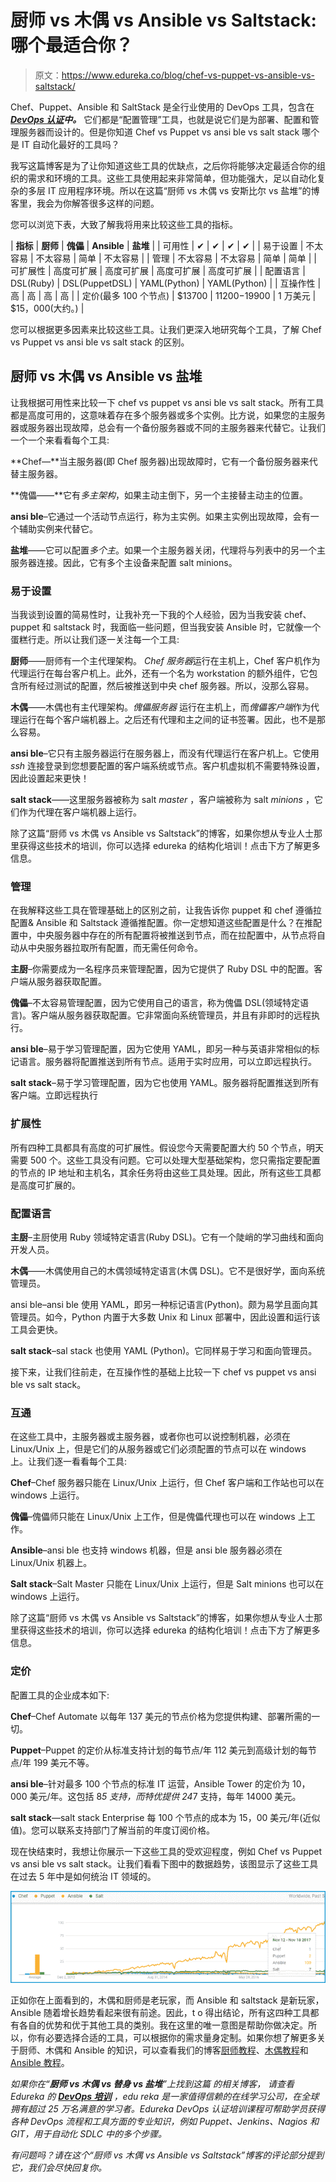 # 厨师 vs 木偶 vs Ansible vs Saltstack:哪个最适合你？

> 原文：<https://www.edureka.co/blog/chef-vs-puppet-vs-ansible-vs-saltstack/>

Chef、Puppet、Ansible 和 SaltStack 是全行业使用的 DevOps 工具，包含在 ***[DevOps 认证](https://www.edureka.co/devops-certification-training)中。*** 它们都是“配置管理”工具，也就是说它们是为部署、配置和管理服务器而设计的。但是你知道 Chef vs Puppet vs ansi ble vs salt stack 哪个是 IT 自动化最好的工具吗？

我写这篇博客是为了让你知道这些工具的优缺点，之后你将能够决定最适合你的组织的需求和环境的工具。这些工具使用起来非常简单，但功能强大，足以自动化复杂的多层 IT 应用程序环境。所以在这篇“厨师 vs 木偶 vs 安斯比尔 vs 盐堆”的博客里，我会为你解答很多这样的问题。

您可以浏览下表，大致了解我将用来比较这些工具的指标。

| **指标** | **厨师** | **傀儡** | **Ansible** | **盐堆** |
| 可用性 | ✔ | ✔ | ✔ | ✔ |
| 易于设置 | 不太容易 | 不太容易 | 简单 | 不太容易 |
| 管理 | 不太容易 | 不太容易 | 简单 | 简单 |
| 可扩展性 | 高度可扩展 | 高度可扩展 | 高度可扩展 | 高度可扩展 |
| 配置语言 | DSL(Ruby) | DSL(PuppetDSL) | YAML(Python) | YAML(Python) |
| 互操作性 | 高 | 高 | 高 | 高 |
| 定价(最多 100 个节点) | $13700 | $11200-$19900 | 1 万美元 | $15，000(大约。) |

您可以根据更多因素来比较这些工具。让我们更深入地研究每个工具，了解 Chef vs Puppet vs ansi ble vs salt stack 的区别。

## **厨师 vs 木偶 vs Ansible vs 盐堆**

让我根据可用性来比较一下 chef vs puppet vs ansi ble vs salt stack。所有工具都是高度可用的，这意味着存在多个服务器或多个实例。比方说，如果您的主服务器或服务器出现故障，总会有一个备份服务器或不同的主服务器来代替它。让我们一个一个来看看每个工具:

**Chef—**当主服务器(即 Chef 服务器)出现故障时，它有一个备份服务器来代替主服务器。

**傀儡——**它有*多主架构*，如果主动主倒下，另一个主接替主动主的位置。

**ansi ble**–它通过一个活动节点运行，称为主实例。如果主实例出现故障，会有一个辅助实例来代替它。

**盐堆**——它可以配置*多个主*。如果一个主服务器关闭，代理将与列表中的另一个主服务器连接。因此，它有多个主设备来配置 salt minions。

### **易于设置**

当我谈到设置的简易性时，让我补充一下我的个人经验，因为当我安装 chef、puppet 和 saltstack 时，我面临一些问题，但当我安装 Ansible 时，它就像一个蛋糕行走。所以让我们逐一关注每一个工具:

**厨师**——厨师有一个主代理架构。 *Chef 服务器*运行在主机上，Chef 客户机作为代理运行在每台客户机上。此外，还有一个名为 workstation 的额外组件，它包含所有经过测试的配置，然后被推送到中央 chef 服务器。所以，没那么容易。

**木偶**——木偶也有主代理架构。*傀儡服务器* 运行在主机上，而*傀儡客户端*作为代理运行在每个客户端机器上。之后还有代理和主之间的证书签署。因此，也不是那么容易。

**ansi ble**–它只有主服务器运行在服务器上，而没有代理运行在客户机上。它使用 *ssh* 连接登录到您想要配置的客户端系统或节点。客户机虚拟机不需要特殊设置，因此设置起来更快！

**salt stack**——这里服务器被称为 salt *master* ，客户端被称为 salt *minions* ，它们作为代理在客户端机器上运行。

除了这篇“厨师 vs 木偶 vs Ansible vs Saltstack”的博客，如果你想从专业人士那里获得这些技术的培训，你可以选择 edureka 的结构化培训！点击下方了解更多信息。

### **管理**

在我解释这些工具在管理基础上的区别之前，让我告诉你 puppet 和 chef 遵循拉配置& Ansible 和 Saltstack 遵循推配置。你一定想知道这些配置是什么？在推配置中，中央服务器中存在的所有配置将被推送到节点，而在拉配置中，从节点将自动从中央服务器拉取所有配置，而无需任何命令。

**主厨**–你需要成为一名程序员来管理配置，因为它提供了 Ruby DSL 中的配置。客户端从服务器获取配置。

**傀儡**–不太容易管理配置，因为它使用自己的语言，称为傀儡 DSL(领域特定语言)。客户端从服务器获取配置。它非常面向系统管理员，并且有非即时的远程执行。

**ansi ble**–易于学习管理配置，因为它使用 YAML，即另一种与英语非常相似的标记语言。服务器将配置推送到所有节点。适用于实时应用，可以立即远程执行。

**salt stack**–易于学习管理配置，因为它也使用 YAML。服务器将配置推送到所有客户端。立即远程执行

### **扩展性**

所有四种工具都具有高度的可扩展性。假设您今天需要配置大约 50 个节点，明天需要 500 个。这些工具没有问题。它可以处理大型基础架构，您只需指定要配置的节点的 IP 地址和主机名，其余任务将由这些工具处理。因此，所有这些工具都是高度可扩展的。

### **配置语言**

**主厨**–主厨使用 Ruby 领域特定语言(Ruby DSL)。它有一个陡峭的学习曲线和面向开发人员。

**木偶**——木偶使用自己的木偶领域特定语言(木偶 DSL)。它不是很好学，面向系统管理员。

ansi ble–ansi ble 使用 YAML，即另一种标记语言(Python)。颇为易学且面向其管理员。如今，Python 内置于大多数 Unix 和 Linux 部署中，因此设置和运行该工具会更快。

**salt stack**–sal stack 也使用 YAML (Python)。它同样易于学习和面向管理员。

接下来，让我们往前走，在互操作性的基础上比较一下 chef vs puppet vs ansi ble vs salt stack。

### **互通**

在这些工具中，主服务器或主服务器，或者你也可以说控制机器，必须在 Linux/Unix 上，但是它们的从服务器或它们必须配置的节点可以在 windows 上。让我们逐一看看每个工具:

**Chef**–Chef 服务器只能在 Linux/Unix 上运行，但 Chef 客户端和工作站也可以在 windows 上运行。

**傀儡**–傀儡师只能在 Linux/Unix 上工作，但是傀儡代理也可以在 windows 上工作。

**Ansible**–ansi ble 也支持 windows 机器，但是 ansi ble 服务器必须在 Linux/Unix 机器上。

**Salt stack**–Salt Master 只能在 Linux/Unix 上运行，但是 Salt minions 也可以在 windows 上运行。

除了这篇“厨师 vs 木偶 vs Ansible vs Saltstack”的博客，如果你想从专业人士那里获得这些技术的培训，你可以选择 edureka 的结构化培训！点击下方了解更多信息。

### **定价**

配置工具的企业成本如下:

**Chef**–Chef Automate 以每年 137 美元的节点价格为您提供构建、部署所需的一切。

**Puppet**–Puppet 的定价从标准支持计划的每节点/年 112 美元到高级计划的每节点/年 199 美元不等。

**ansi ble**–针对最多 100 个节点的标准 IT 运营，Ansible Tower 的定价为 10，000 美元/年。这包括 8*5 支持，而特优提供 24*7 支持，每年 14000 美元。

**salt stack**—salt stack Enterprise 每 100 个节点的成本为 15，00 美元/年(近似值)。您可以联系支持部门了解当前的年度订阅价格。

现在快结束时，我想让你展示一下这些工具的受欢迎程度，例如 Chef vs Puppet vs ansi ble vs salt stack。让我们看看下图中的数据趋势，该图显示了这些工具在过去 5 年中是如何统治 IT 领域的。

![chef vs puppet vs ansible vs saltstack - Edureka](img/99d50567711854aa6840168a82b1fd5b.png)

正如你在上面看到的，木偶和厨师是老玩家，而 Ansible 和 saltstack 是新玩家，Ansible 随着增长趋势看起来很有前途。因此，t o 得出结论，所有这四种工具都有各自的优势和优于其他工具的类别。我在这里的唯一意图是帮助你做决定。所以，你有必要选择合适的工具，可以根据你的需求量身定制。如果你想了解更多关于厨师、木偶和 Ansible 的知识，可以查看我们的博客[厨师教程](https://www.edureka.co/blog/chef-tutorial/)、[木偶教程](https://www.edureka.co/blog/puppet-tutorial/)和 [Ansible 教程](https://www.edureka.co/blog/ansible-tutorial/)。

*如果你在“**厨师 vs 木偶 vs 替身 vs 盐堆**”上找到这篇* *的相关博客，* *请查看 Edureka 的* [***DevOps 培训***](https://www.edureka.co/devops-certification-training) *，edu reka 是一家值得信赖的在线学习公司，在全球拥有超过 25 万名满意的学习者。Edureka DevOps 认证培训课程可帮助学员获得各种 DevOps 流程和工具方面的专业知识，例如 Puppet、Jenkins、Nagios 和 GIT，用于自动化 SDLC 中的多个步骤。*

*有问题吗？请在这个“厨师 vs 木偶 vs Ansible vs Saltstack”博客的评论部分提到它，我们会尽快回复你。*